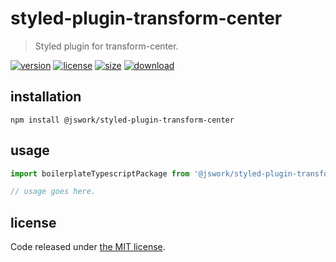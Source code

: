 # styled-plugin-transform-center
> Styled plugin for transform-center.

[![version][version-image]][version-url]
[![license][license-image]][license-url]
[![size][size-image]][size-url]
[![download][download-image]][download-url]

## installation
```shell
npm install @jswork/styled-plugin-transform-center
```

## usage
```js
import boilerplateTypescriptPackage from '@jswork/styled-plugin-transform-center';

// usage goes here.
```

## license
Code released under [the MIT license](https://github.com/afeiship/styled-plugin-transform-center/blob/master/LICENSE.txt).

[version-image]: https://img.shields.io/npm/v/@jswork/styled-plugin-transform-center
[version-url]: https://npmjs.org/package/@jswork/styled-plugin-transform-center

[license-image]: https://img.shields.io/npm/l/@jswork/styled-plugin-transform-center
[license-url]: https://github.com/afeiship/styled-plugin-transform-center/blob/master/LICENSE.txt

[size-image]: https://img.shields.io/bundlephobia/minzip/@jswork/styled-plugin-transform-center
[size-url]: https://github.com/afeiship/styled-plugin-transform-center/blob/master/dist/styled-plugin-transform-center.min.js

[download-image]: https://img.shields.io/npm/dm/@jswork/styled-plugin-transform-center
[download-url]: https://www.npmjs.com/package/@jswork/styled-plugin-transform-center
